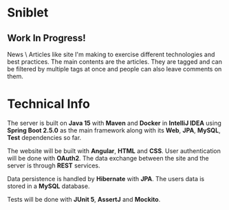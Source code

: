 # Sniblet

## Work In Progress!

News \ Articles like site I'm making to exercise different technologies and best practices. The main contents are the articles. They are tagged and can be filtered by multiple tags at once and people can also leave comments on them.

# Technical Info

The server is built on **Java 15** with **Maven** and **Docker** in **IntelliJ IDEA** using **Spring Boot 2.5.0** as the main framework along with its **Web**, **JPA**, **MySQL**, **Test** dependencies so far.  

The website will be built with **Angular**, **HTML** and **CSS**.  User authentication will be done with **OAuth2**. The data exchange between the site and the server is through **REST** services.

Data persistence is handled by **Hibernate** with **JPA**. The users data is stored in a **MySQL** database.  

Tests will be done with **JUnit 5**, **AssertJ** and **Mockito**.

